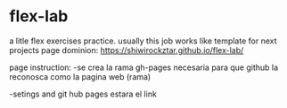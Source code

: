 # flex-lab

a litle flex exercises practice. usually this job works like template for next projects
page dominion:  https://shiwirockztar.github.io/flex-lab/

page instruction:
-se crea la rama gh-pages necesaria para que github la reconosca como la pagina web (rama)

-setings and git hub pages estara el link

